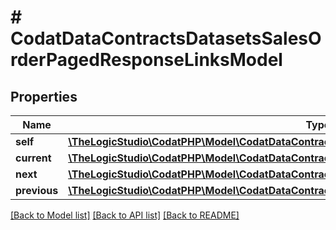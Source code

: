 # # CodatDataContractsDatasetsSalesOrderPagedResponseLinksModel

## Properties

Name | Type | Description | Notes
------------ | ------------- | ------------- | -------------
**self** | [**\TheLogicStudio\CodatPHP\Model\CodatDataContractsDatasetsSalesOrderPagedResponseHrefModel**](CodatDataContractsDatasetsSalesOrderPagedResponseHrefModel.md) |  | [optional]
**current** | [**\TheLogicStudio\CodatPHP\Model\CodatDataContractsDatasetsSalesOrderPagedResponseHrefModel**](CodatDataContractsDatasetsSalesOrderPagedResponseHrefModel.md) |  | [optional]
**next** | [**\TheLogicStudio\CodatPHP\Model\CodatDataContractsDatasetsSalesOrderPagedResponseHrefModel**](CodatDataContractsDatasetsSalesOrderPagedResponseHrefModel.md) |  | [optional]
**previous** | [**\TheLogicStudio\CodatPHP\Model\CodatDataContractsDatasetsSalesOrderPagedResponseHrefModel**](CodatDataContractsDatasetsSalesOrderPagedResponseHrefModel.md) |  | [optional]

[[Back to Model list]](../../README.md#models) [[Back to API list]](../../README.md#endpoints) [[Back to README]](../../README.md)
